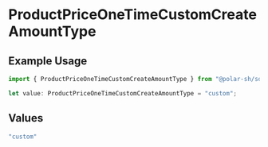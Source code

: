 # ProductPriceOneTimeCustomCreateAmountType

## Example Usage

```typescript
import { ProductPriceOneTimeCustomCreateAmountType } from "@polar-sh/sdk/models/components";

let value: ProductPriceOneTimeCustomCreateAmountType = "custom";
```

## Values

```typescript
"custom"
```